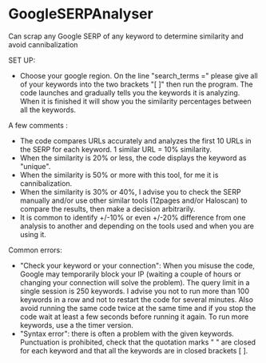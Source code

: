 # GoogleSERPAnalyser
Can scrap any Google SERP of any keyword to determine similarity and avoid cannibalization

SET UP: 
- Choose your google region. 
On the line "search_terms =" please give all of your keywords into the two brackets "[ ]" then run the program. The code launches and gradually tells you the keywords it is analyzing. When it is finished it will show you the similarity percentages between all the keywords.

A few comments :
- The code compares URLs accurately and analyzes the first 10 URLs in the SERP for each keyword. 1 similar URL = 10% similarity.
- When the similarity is 20% or less, the code displays the keyword as "unique".
- When the similarity is 50% or more with this tool, for me it is cannibalization.
- When the similarity is 30% or 40%, I advise you to check the SERP manually and/or use other similar tools (12pages and/or Haloscan) to compare the results, then make a decision arbitrarily.
- It is common to identify +/-10% or even +/-20% difference from one analysis to another and depending on the tools used and when you are using it.

Common errors:
- "Check your keyword or your connection": When you misuse the code, Google may temporarily block your IP (waiting a couple of hours or changing your connection will solve the problem). The query limit in a single session is 250 keywords. I advise you not to run more than 100 keywords in a row and not to restart the code for several minutes. Also avoid running the same code twice at the same time and if you stop the code wait at least a few seconds before running it again. To run more keywords, use a the timer version.
- "Syntax error": there is often a problem with the given keywords. Punctuation is prohibited, check that the quotation marks " " are closed for each keyword and that all the keywords are in closed brackets [ ].
